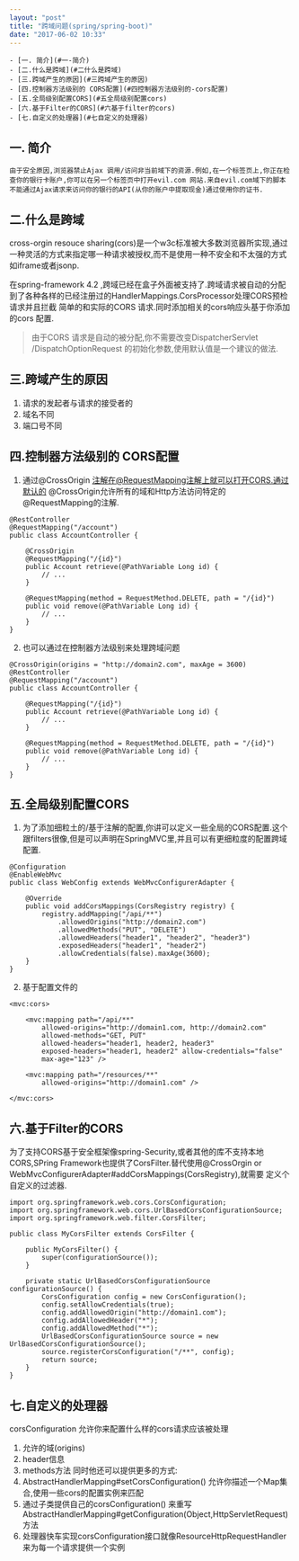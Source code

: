 ```yaml
---
layout: "post"
title: "跨域问题(spring/spring-boot)"
date: "2017-06-02 10:33"
---
```


<!-- TOC depthFrom:1 depthTo:6 withLinks:1 updateOnSave:1 orderedList:0 -->

	- [一. 简介](#一-简介)
	- [二.什么是跨域](#二什么是跨域)
	- [三.跨域产生的原因](#三跨域产生的原因)
	- [四.控制器方法级别的 CORS配置](#四控制器方法级别的-cors配置)
	- [五.全局级别配置CORS](#五全局级别配置cors)
	- [六.基于Filter的CORS](#六基于filter的cors)
	- [七.自定义的处理器](#七自定义的处理器)

<!-- /TOC -->

## 一. 简介

```
由于安全原因,浏览器禁止Ajax 调用/访问非当前域下的资源.例如,在一个标签页上,你正在检查你的银行卡账户,你可以在另一个标签页中打开evil.com 网站.来自evil.com域下的脚本不能通过Ajax请求来访问你的银行的API(从你的账户中提取现金)通过使用你的证书.
```
## 二.什么是跨域

cross-orgin resouce sharing(cors)是一个w3c标准被大多数浏览器所实现,通过一种灵活的方式来指定哪一种请求被授权,而不是使用一种不安全和不太强的方式如iframe或者jsonp.

在spring-framework 4.2 ,跨域已经在盒子外面被支持了.跨域请求被自动的分配到了各种各样的已经注册过的HandlerMappings.CorsProcessor处理CORS预检请求并且拦截 简单的和实际的CORS 请求.同时添加相关的cors响应头基于你添加的cors 配置.

> 由于CORS 请求是自动的被分配,你不需要改变DispatcherServlet /DispatchOptionRequest 的初始化参数,使用默认值是一个建议的做法.

## 三.跨域产生的原因
1. 请求的发起者与请求的接受者的
  2. 域名不同
  3. 端口号不同

## 四.控制器方法级别的 CORS配置

1. 通过@CrossOrigin 注解在@RequestMapping注解上就可以打开CORS.通过默认的 @CrossOrigin允许所有的域和Http方法访问特定的@RequestMapping的注解.

```
@RestController
@RequestMapping("/account")
public class AccountController {

	@CrossOrigin
	@RequestMapping("/{id}")
	public Account retrieve(@PathVariable Long id) {
		// ...
	}

	@RequestMapping(method = RequestMethod.DELETE, path = "/{id}")
	public void remove(@PathVariable Long id) {
		// ...
	}
}

```

2. 也可以通过在控制器方法级别来处理跨域问题

```
@CrossOrigin(origins = "http://domain2.com", maxAge = 3600)
@RestController
@RequestMapping("/account")
public class AccountController {

	@RequestMapping("/{id}")
	public Account retrieve(@PathVariable Long id) {
		// ...
	}

	@RequestMapping(method = RequestMethod.DELETE, path = "/{id}")
	public void remove(@PathVariable Long id) {
		// ...
	}
}
```

## 五.全局级别配置CORS
1. 为了添加细粒土的/基于注解的配置,你讲可以定义一些全局的CORS配置.这个跟filters很像,但是可以声明在SpringMVC里,并且可以有更细粒度的配置跨域配置.

```
@Configuration
@EnableWebMvc
public class WebConfig extends WebMvcConfigurerAdapter {

	@Override
	public void addCorsMappings(CorsRegistry registry) {
		registry.addMapping("/api/**")
			.allowedOrigins("http://domain2.com")
			.allowedMethods("PUT", "DELETE")
			.allowedHeaders("header1", "header2", "header3")
			.exposedHeaders("header1", "header2")
			.allowCredentials(false).maxAge(3600);
	}
}
```

2. 基于配置文件的


```
<mvc:cors>

	<mvc:mapping path="/api/**"
		allowed-origins="http://domain1.com, http://domain2.com"
		allowed-methods="GET, PUT"
		allowed-headers="header1, header2, header3"
		exposed-headers="header1, header2" allow-credentials="false"
		max-age="123" />

	<mvc:mapping path="/resources/**"
		allowed-origins="http://domain1.com" />

</mvc:cors>
```


## 六.基于Filter的CORS
 为了支持CORS基于安全框架像spring-Security,或者其他的库不支持本地CORS,SPring Framework也提供了CorsFilter.替代使用@CrossOrgin or WebMvcConfigurerAdapter#addCorsMappings(CorsRegistry),就需要
 定义个自定义的过滤器.

```
import org.springframework.web.cors.CorsConfiguration;
import org.springframework.web.cors.UrlBasedCorsConfigurationSource;
import org.springframework.web.filter.CorsFilter;

public class MyCorsFilter extends CorsFilter {

	public MyCorsFilter() {
		super(configurationSource());
	}

	private static UrlBasedCorsConfigurationSource configurationSource() {
		CorsConfiguration config = new CorsConfiguration();
		config.setAllowCredentials(true);
		config.addAllowedOrigin("http://domain1.com");
		config.addAllowedHeader("*");
		config.addAllowedMethod("*");
		UrlBasedCorsConfigurationSource source = new UrlBasedCorsConfigurationSource();
		source.registerCorsConfiguration("/**", config);
		return source;
	}
}

```

## 七.自定义的处理器

corsConfiguration 允许你来配置什么样的cors请求应该被处理
1. 允许的域(origins)
2. header信息
3. methods方法
同时他还可以提供更多的方式:
1. AbstractHandlerMapping#setCorsConfiguration() 允许你描述一个Map集合,使用一些cors的配置实例来匹配
2. 通过子类提供自己的corsConfiguration() 来重写AbstractHandlerMapping#getConfiguration(Object,HttpServletRequest)方法
3. 处理器快车实现corsConfiguration接口就像ResourceHttpRequestHandler来为每一个请求提供一个实例
